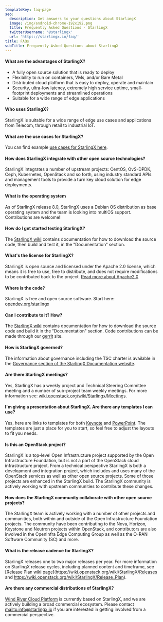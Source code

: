 ```yaml
---
templateKey: faq-page
seo:
  description: Get answers to your questions about StarlingX
  image: /img/android-chrome-192x192.png
  title: Frequently Asked Questions - StarlingX
  twitterUsername: '@starlingx'
  url: 'https://starlingx.io/faq/'
title: FAQs
subTitle: Frequently Asked Questions about StarlingX
---
```

#### What are the advantages of StarlingX?

* A fully open source solution that is ready to deploy
* Flexibility to run on containers, VMs, and/or Bare Metal
* Distributed cloud platform that is easy to deploy, operate and maintain
* Security, ultra-low latency, extremely high service uptime, small-footprint deployments and streamlined operations
* Suitable for a wide range of edge applications

#### Who uses StarlingX?

StarlingX is suitable for a wide range of edge use cases and applications from Telecom, through retail to industrial IoT.

#### What are the use cases for StarlingX?

You can find example [use cases for StarlingX here](/learn).

#### How does StarlingX integrate with other open source technologies?

StarlingX integrates a number of upstream projects: CentOS, OvS-DPDK, Ceph, Kubernetes, OpenStack and so forth, using industry standard APIs and management tools to provide a turn key cloud solution for edge deployments.

#### What is the operating system

As of StarlingX release 8.0, StarlingX uses a Debian OS distribution as base operating system and the team is looking into multiOS support. Contributions are welcome!

#### How do I get started testing StarlingX?

The [StarlingX wiki](https://wiki.openstack.org/wiki/StarlingX) contains documentation for how to download the source code, then build and test it, in the "Documentation" section.

#### What's the license for StarlingX?

StarlingX is open source and licensed under the Apache 2.0 license, which means it is free to use, free to distribute, and does not require modifications to be contributed back to the project. [Read more about Apache2.0](https://www.apache.org/licenses/LICENSE-2.0).

#### Where is the code?

StarlingX is free and open source software. Start here: [opendev.org/starlingx](https://opendev.org/starlingx)

#### Can I contribute to it? How?

The [StarlingX wiki](https://wiki.openstack.org/wiki/StarlingX) contains documentation for how to download the source code and build it in the "Documentation" section. Code contributions can be made through our [gerrit](https://opendev.org/starlingx) site.

#### How is StarlingX governed?

The information about governance including the TSC charter is available in the [Governance section of the StarlingX Documentation website](https://docs.starlingx.io/governance/index.html).

#### Are there StarlingX meetings?

Yes, StarlingX has a weekly project and Technical Steering Committee meeting and a number of sub-project team weekly meetings. For more information see: [wiki.openstack.org/wiki/Starlingx/Meetings](https://wiki.openstack.org/wiki/Starlingx/Meetings).

#### I'm giving a presentation about StarlingX. Are there any templates I can use?

Yes, here are links to templates for both [Keynote](https://www.starlingx.io/collateral/StarlingX_SlideDeck_Template_a.key) and [PowerPoint](https://www.starlingx.io/collateral/StarlingX_SlideDeck_Template_a.pptx). The templates are just a place for you to start, so feel free to adjust the layouts to fit you needs.

#### Is this an OpenStack project?

StarlingX is a top-level Open Infrastructure project supported by the Open Infrastructure Foundation, but is not a part of the OpenStack cloud infrastructure project. From a technical perspective StarlingX is both a development and integration project, which includes and uses many of the OpenStack services as well as other open source projects. Some of those projects are enhanced in the StarlingX build. The StarlingX community is actively working with upstream communities to contribute these changes.

#### How does the StarlingX community collaborate with other open source projects?

The StarlingX team is actively working with a number of other projects and communities, both within and outside of the Open Infrastructure Foundation projects. The community have been contributing to the Nova, Horizon, Keystone and Neutron projects within OpenStack, and contributors are also involved in the OpenInfra Edge Computing Group as well as the O-RAN Software Community (SC) and more.

#### What is the release cadence for StarlingX?

StarlingX releases one to two major releases per year. For more information on StarlingX release cycles, including planned content and timeframe, see [Release Plan wiki page](https://wiki.openstack.org/wiki/StarlingX/Releases and https://wiki.openstack.org/wiki/StarlingX/Release_Plan).

#### Are there any commercial distributions of StarlingX?

[Wind River Cloud Platform](https://www.windriver.com/studio/edge-cloud/distributed-edge-cloud) is currently based on StarlingX, and we are actively building a broad commercial ecosystem. Please contact <mailto:info@starlingx.io> if you are interested in getting involved from a commercial perspective.
